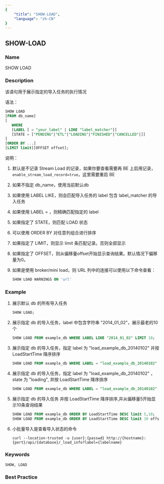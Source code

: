 ```yaml
---
{
    "title": "SHOW-LOAD",
    "language": "zh-CN"
}
---
```


<!--
Licensed to the Apache Software Foundation (ASF) under one
or more contributor license agreements.  See the NOTICE file
distributed with this work for additional information
regarding copyright ownership.  The ASF licenses this file
to you under the Apache License, Version 2.0 (the
"License"); you may not use this file except in compliance
with the License.  You may obtain a copy of the License at

  http://www.apache.org/licenses/LICENSE-2.0

Unless required by applicable law or agreed to in writing,
software distributed under the License is distributed on an
"AS IS" BASIS, WITHOUT WARRANTIES OR CONDITIONS OF ANY
KIND, either express or implied.  See the License for the
specific language governing permissions and limitations
under the License.
-->

## SHOW-LOAD

### Name

SHOW LOAD

### Description

该语句用于展示指定的导入任务的执行情况

语法：

```sql
SHOW LOAD
[FROM db_name]
[
   WHERE
   [LABEL [ = "your_label" | LIKE "label_matcher"]]
   [STATE = ["PENDING"|"ETL"|"LOADING"|"FINISHED"|"CANCELLED"|]]
]
[ORDER BY ...]
[LIMIT limit][OFFSET offset];
```

说明：

1) 默认是不记录 Stream Load 的记录，如果你要查看需要再 BE 上启用记录，`enable_stream_load_record=true`，这里需要重启 BE
   
1) 如果不指定 db_name，使用当前默认db
   
2)  如果使用 LABEL LIKE，则会匹配导入任务的 label 包含 label_matcher 的导入任务
    
3)  如果使用 LABEL = ，则精确匹配指定的 label
    
4) 如果指定了 STATE，则匹配 LOAD 状态
   
5) 可以使用 ORDER BY 对任意列组合进行排序
   
6)  如果指定了 LIMIT，则显示 limit 条匹配记录。否则全部显示
    
7) 如果指定了 OFFSET，则从偏移量offset开始显示查询结果。默认情况下偏移量为0。
   
8)  如果是使用 broker/mini load，则 URL 列中的连接可以使用以下命令查看：
    
    ```sql
    SHOW LOAD WARNINGS ON 'url'
    ```

### Example

1. 展示默认 db 的所有导入任务
   
    ```sql
    SHOW LOAD;
    ```

2. 展示指定 db 的导入任务，label 中包含字符串 "2014_01_02"，展示最老的10个
   
    ```sql
    SHOW LOAD FROM example_db WHERE LABEL LIKE "2014_01_02" LIMIT 10;
    ```

3. 展示指定 db 的导入任务，指定 label 为 "load_example_db_20140102" 并按 LoadStartTime 降序排序
   
    ```sql
    SHOW LOAD FROM example_db WHERE LABEL = "load_example_db_20140102" ORDER BY LoadStartTime DESC;
    ```

4. 展示指定 db 的导入任务，指定 label 为 "load_example_db_20140102" ，state 为 "loading", 并按 LoadStartTime 降序排序
   
    ```sql
    SHOW LOAD FROM example_db WHERE LABEL = "load_example_db_20140102" AND STATE = "loading" ORDER BY LoadStartTime DESC;
    ```

5. 展示指定 db 的导入任务 并按 LoadStartTime 降序排序,并从偏移量5开始显示10条查询结果
   
    ```sql
    SHOW LOAD FROM example_db ORDER BY LoadStartTime DESC limit 5,10;
    SHOW LOAD FROM example_db ORDER BY LoadStartTime DESC limit 10 offset 5;
    ```
    
6. 小批量导入是查看导入状态的命令
   
    ```
    curl --location-trusted -u {user}:{passwd} http://{hostname}:{port}/api/{database}/_load_info?label={labelname}
    ```

### Keywords

    SHOW, LOAD

### Best Practice

